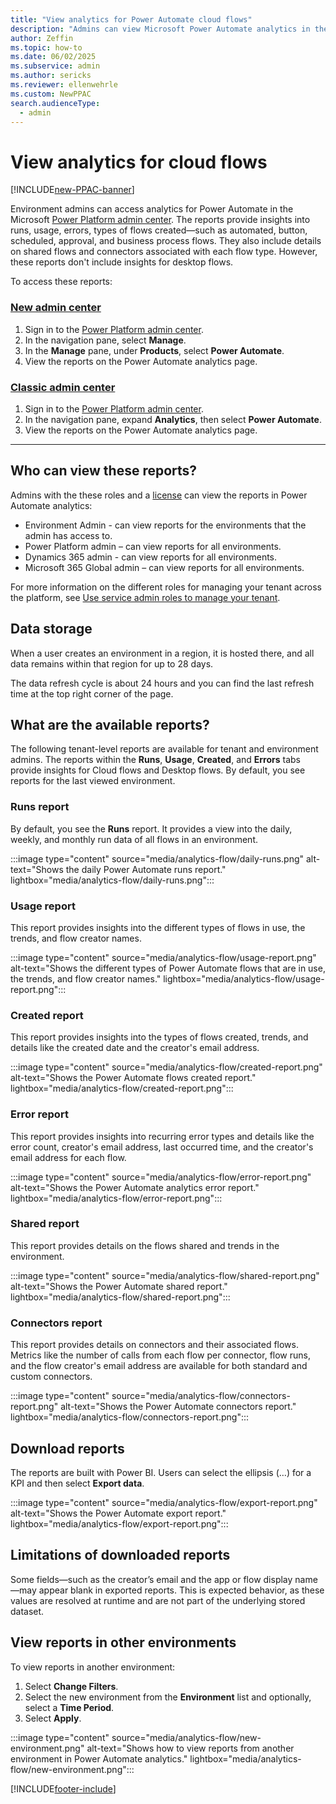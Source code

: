 ```yaml
---
title: "View analytics for Power Automate cloud flows"
description: "Admins can view Microsoft Power Automate analytics in the Power Platform admin center, including reports on run data of flows, flows created, usage, and errors."
author: Zeffin 
ms.topic: how-to
ms.date: 06/02/2025
ms.subservice: admin
ms.author: sericks
ms.reviewer: ellenwehrle
ms.custom: NewPPAC
search.audienceType: 
  - admin
---
```

# View analytics for cloud flows

[!INCLUDE[new-PPAC-banner](~/includes/new-PPAC-banner.md)]

Environment admins can access analytics for Power Automate in the Microsoft [Power Platform admin center](https://admin.powerplatform.microsoft.com/analytics/flow). The reports provide insights into runs, usage, errors, types of flows created—such as automated, button, scheduled, approval, and business process flows. They also include details on shared flows and connectors associated with each flow type. However, these reports don't include insights for desktop flows.

To access these reports:

### [New admin center](#tab/new)

1. Sign in to the [Power Platform admin center](https://admin.powerplatform.microsoft.com/).
1. In the navigation pane, select **Manage**.
1. In the **Manage** pane, under **Products**, select **Power Automate**.
1. View the reports on the Power Automate analytics page.

### [Classic admin center](#tab/classic)

1. Sign in to the [Power Platform admin center](https://admin.powerplatform.microsoft.com/).
1. In the navigation pane, expand **Analytics**, then select **Power Automate**.
1. View the reports on the Power Automate analytics page.

---

## Who can view these reports?

Admins with the these roles and a [license](pricing-billing-skus.md) can view the reports in Power Automate analytics:

- Environment Admin - can view reports for the environments that the admin has access to.
- Power Platform admin – can view reports for all environments.
- Dynamics 365 admin - can view reports for all environments.
- Microsoft 365 Global admin – can view reports for all environments.

For more information on the different roles for managing your tenant across the platform, see [Use service admin roles to manage your tenant](use-service-admin-role-manage-tenant.md).

## Data storage

When a user creates an environment in a region, it is hosted there, and all data remains within that region for up to 28 days.

The data refresh cycle is about 24 hours and you can find the last refresh time at the top right corner of the page.

## What are the available reports?

The following tenant-level reports are available for tenant and environment admins. The reports within the **Runs**, **Usage**, **Created**, and **Errors** tabs provide insights for Cloud flows and Desktop flows. By default, you see reports for the last viewed environment.

### Runs report

By default, you see the **Runs** report. It provides a view into the daily, weekly, and monthly run data of all flows in an environment.

:::image type="content" source="media/analytics-flow/daily-runs.png" alt-text="Shows the daily Power Automate runs report." lightbox="media/analytics-flow/daily-runs.png":::

### Usage report

This report provides insights into the different types of flows in use, the trends, and flow creator names.

:::image type="content" source="media/analytics-flow/usage-report.png" alt-text="Shows the different types of Power Automate flows that are in use, the trends, and flow creator names." lightbox="media/analytics-flow/usage-report.png":::

### Created report

This report provides insights into the types of flows created, trends, and details like the created date and the creator's email address.

:::image type="content" source="media/analytics-flow/created-report.png" alt-text="Shows the Power Automate flows created report." lightbox="media/analytics-flow/created-report.png":::

### Error report

This report provides insights into recurring error types and details like the error count, creator's email address, last occurred time, and the creator's email address for each flow.

:::image type="content" source="media/analytics-flow/error-report.png" alt-text="Shows the Power Automate analytics error report." lightbox="media/analytics-flow/error-report.png":::

### Shared report

This report provides details on the flows shared and trends in the environment.

:::image type="content" source="media/analytics-flow/shared-report.png" alt-text="Shows the Power Automate shared report." lightbox="media/analytics-flow/shared-report.png":::

### Connectors report

This report provides details on connectors and their associated flows. Metrics like the number of calls from each flow per connector, flow runs, and the flow creator's email address are available for both standard and custom connectors.

:::image type="content" source="media/analytics-flow/connectors-report.png" alt-text="Shows the Power Automate connectors report." lightbox="media/analytics-flow/connectors-report.png":::

## Download reports

The reports are built with Power BI. Users can select the ellipsis (…) for a KPI and then select **Export data**.

:::image type="content" source="media/analytics-flow/export-report.png" alt-text="Shows the Power Automate export report." lightbox="media/analytics-flow/export-report.png":::

## Limitations of downloaded reports

Some fields—such as the creator’s email and the app or flow display name—may appear blank in exported reports. This is expected behavior, as these values are resolved at runtime and are not part of the underlying stored dataset.

## View reports in other environments

To view reports in another environment:

1. Select **Change Filters**.
1. Select the new environment from the **Environment** list and optionally, select a **Time Period**.
1. Select **Apply**.

:::image type="content" source="media/analytics-flow/new-environment.png" alt-text="Shows how to view reports from another environment in Power Automate analytics." lightbox="media/analytics-flow/new-environment.png":::

[!INCLUDE[footer-include](../includes/footer-banner.md)]

